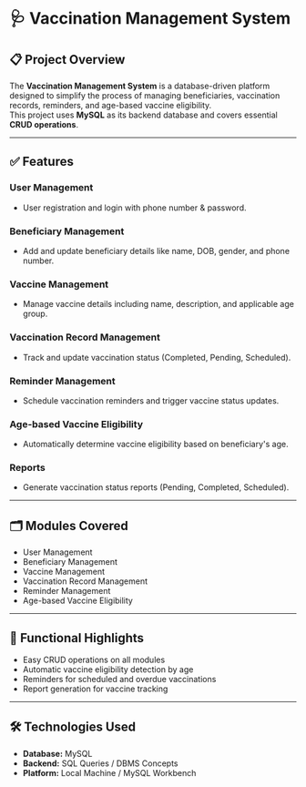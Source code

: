 # 🩺 Vaccination Management System

## 📋 Project Overview  
The **Vaccination Management System** is a database-driven platform designed to simplify the process of managing beneficiaries, vaccination records, reminders, and age-based vaccine eligibility.  
This project uses **MySQL** as its backend database and covers essential **CRUD operations**.

---

## ✅ Features

### **User Management**
- User registration and login with phone number & password.

### **Beneficiary Management**
- Add and update beneficiary details like name, DOB, gender, and phone number.

### **Vaccine Management**
- Manage vaccine details including name, description, and applicable age group.

### **Vaccination Record Management**
- Track and update vaccination status (Completed, Pending, Scheduled).

### **Reminder Management**
- Schedule vaccination reminders and trigger vaccine status updates.

### **Age-based Vaccine Eligibility**
- Automatically determine vaccine eligibility based on beneficiary's age.

### **Reports**
- Generate vaccination status reports (Pending, Completed, Scheduled).

---

## 🗂️ Modules Covered
- User Management
- Beneficiary Management
- Vaccine Management
- Vaccination Record Management
- Reminder Management
- Age-based Vaccine Eligibility

---

## 🔑 Functional Highlights
- Easy CRUD operations on all modules
- Automatic vaccine eligibility detection by age
- Reminders for scheduled and overdue vaccinations
- Report generation for vaccine tracking

---

## 🛠️ Technologies Used
- **Database:** MySQL
- **Backend:** SQL Queries / DBMS Concepts
- **Platform:** Local Machine / MySQL Workbench

